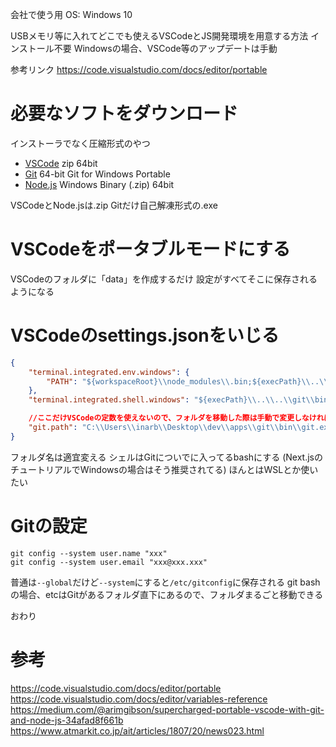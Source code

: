 会社で使う用
OS: Windows 10

USBメモリ等に入れてどこでも使えるVSCodeとJS開発環境を用意する方法
インストール不要
Windowsの場合、VSCode等のアップデートは手動

参考リンク
https://code.visualstudio.com/docs/editor/portable

# 必要なソフトをダウンロード

インストーラでなく圧縮形式のやつ
  - [VSCode](https://code.visualstudio.com/download) zip 64bit
  - [Git](https://git-scm.com/download/win) 64-bit Git for Windows Portable
  - [Node.js](https://nodejs.org/ja/download/) Windows Binary (.zip) 64bit

VSCodeとNode.jsは.zip
Gitだけ自己解凍形式の.exe

# VSCodeをポータブルモードにする
VSCodeのフォルダに「data」を作成するだけ
設定がすべてそこに保存されるようになる

# VSCodeのsettings.jsonをいじる

```json
{
    "terminal.integrated.env.windows": {
        "PATH": "${workspaceRoot}\\node_modules\\.bin;${execPath}\\..\\..\\node;${env:PATH}",
    },
    "terminal.integrated.shell.windows": "${execPath}\\..\\..\\git\\bin\\bash.exe",

    //ここだけVSCodeの定数を使えないので、フォルダを移動した際は手動で変更しなければいけない
    "git.path": "C:\\Users\\inarb\\Desktop\\dev\\apps\\git\\bin\\git.exe", 
}
```

フォルダ名は適宜変える
シェルはGitについでに入ってるbashにする (Next.jsのチュートリアルでWindowsの場合はそう推奨されてる) ほんとはWSLとか使いたい

# Gitの設定

```
git config --system user.name "xxx"
git config --system user.email "xxx@xxx.xxx"
```

普通は`--global`だけど`--system`にすると`/etc/gitconfig`に保存される
git bashの場合、etcはGitがあるフォルダ直下にあるので、フォルダまるごと移動できる

おわり

# 参考
https://code.visualstudio.com/docs/editor/portable
https://code.visualstudio.com/docs/editor/variables-reference
https://medium.com/@arimgibson/supercharged-portable-vscode-with-git-and-node-js-34afad8f661b
https://www.atmarkit.co.jp/ait/articles/1807/20/news023.html